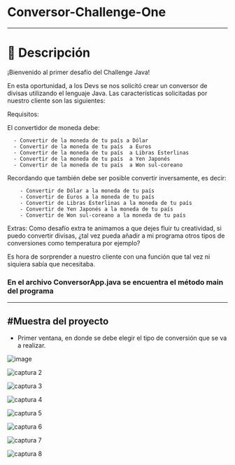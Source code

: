 # Conversor-Challenge-One
---
# 📝 Descripción

¡Bienvenido al primer desafío del Challenge Java!

En esta oportunidad, a los Devs se nos solicitó crear un conversor de divisas utilizando el lenguaje Java. Las características solicitadas por nuestro cliente son las siguientes:

Requisitos:

El convertidor de moneda debe:

      - Convertir de la moneda de tu país a Dólar
      - Convertir de la moneda de tu país  a Euros
      - Convertir de la moneda de tu país  a Libras Esterlinas
      - Convertir de la moneda de tu país  a Yen Japonés
      - Convertir de la moneda de tu país  a Won sul-coreano

Recordando que también debe ser posible convertir inversamente, es decir:

        - Convertir de Dólar a la moneda de tu país
        - Convertir de Euros a la moneda de tu país
        - Convertir de Libras Esterlinas a la moneda de tu país
        - Convertir de Yen Japonés a la moneda de tu país
        - Convertir de Won sul-coreano a la moneda de tu país

Extras:
Como desafío extra te animamos a que dejes fluir tu creatividad, si puedo convertir divisas, ¿tal vez pueda añadir a mi programa otros tipos de conversiones como temperatura por ejemplo?

Es hora de sorprender a nuestro cliente con una función que tal vez ni siquiera sabía que necesitaba.

<h3>En el archivo ConversorApp.java se encuentra el método main del programa</h3>

---
#Muestra del proyecto
---
- Primer ventana, en donde se debe elegir el tipo de conversión que se va a realizar.
  
![image](https://github.com/ManuelGonzalez88/Conversor-Challenge-One/assets/102199116/f4cba606-7f2f-4e83-8743-da619390908d)

![captura 2](https://github.com/ManuelGonzalez88/Conversor-Challenge-One/assets/102199116/5ea884ea-d074-46ed-a710-1bb573d8c293)

![captura 3](https://github.com/ManuelGonzalez88/Conversor-Challenge-One/assets/102199116/dabfa644-78b0-422b-86e5-e056acbfaf42)

![captura 4](https://github.com/ManuelGonzalez88/Conversor-Challenge-One/assets/102199116/8359ee74-f081-4168-bb3a-8c3ed0d329b6)

![captura 5](https://github.com/ManuelGonzalez88/Conversor-Challenge-One/assets/102199116/2b6d4b2a-0f14-4544-84a6-b583ff126d3f)

![captura 6](https://github.com/ManuelGonzalez88/Conversor-Challenge-One/assets/102199116/729763ad-d14d-4333-a134-dd90d466fb6d)

![captura 7](https://github.com/ManuelGonzalez88/Conversor-Challenge-One/assets/102199116/bfeae050-106d-4716-893d-e31dd3e4ebaf)

![captura 8](https://github.com/ManuelGonzalez88/Conversor-Challenge-One/assets/102199116/3369554f-b7d5-4665-a3a1-020e3b7e92be)

